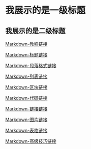 我展示的是一级标题
=================

我展示的是二级标题
-----------------

[Markdown-教程链接](Markdown-教程链接.md)  


[Markdown-标题链接](Markdown-标题链接.md)  


[Markdown-段落格式链接](Markdown-段落格式链接.md)


[Markdown-列表链接](Markdown-列表链接.md)


[Markdown-区块链接](Markdown-区块链接.md)


[Markdown-代码链接](Markdown-代码链接.md)


[Markdown-链接链接](Markdown-链接链接.md)


[Markdown-图片链接](Markdown-图片链接.md)


[Markdown-表格链接](Markdown-表格链接.md)


[Markdown-高级技巧链接](Markdown-高级技巧链接.md)
